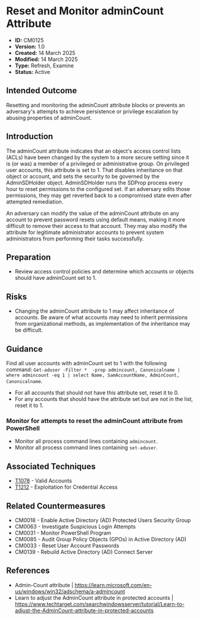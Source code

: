 # Reset and Monitor adminCount Attribute

* **ID:** CM0125
* **Version:** 1.0
* **Created:** 14 March 2025
* **Modified:** 14 March 2025
* **Type:** Refresh, Examine
* **Status:** Active

## Intended Outcome

Resetting and monitoring the adminCount attribute blocks or prevents an adversary's attempts to achieve persistence or privilege escalation by abusing properties of adminCount. 

## Introduction

The adminCount attribute indicates that an object's access control lists (ACLs) have been changed by the system to a more secure setting since it is (or was) a member of a privileged or administrative group. On privileged user accounts, this attribute is set to 1. That disables inheritance on that object or account, and sets the security to be governed by the AdminSDHolder object. AdminSDHolder runs the SDProp process every hour to reset permissions to the configured set. If an adversary edits those permissions, they may get reverted back to a compromised state even after attempted remediation.

An adversary can modify the value of the adminCount attribute on any account to prevent password resets using default means, making it more difficult to remove their access to that account. They may also modify the attribute for legitimate administrator accounts to prevent system administrators from performing their tasks successfully.    

## Preparation

- Review access control policies and determine which accounts or objects should have adminCount set to 1.

## Risks

- Changing the adminCount attribute to 1 may affect inheritance of accounts. Be aware of what accounts may need to inherit permissions from organizational methods, as implementation of the inheritance may be difficult.

## Guidance

Find all user accounts with adminCount set to 1 with the following command: `Get-aduser -Filter *  -prop admincount, Canonicalname | where admincount -eq 1 | select Name, SamAccountName, AdminCount, Canonicalname`.

- For all accounts that should not have this attribute set, reset it to 0.
- For any accounts that should have the attribute set but are not in the list, reset it to 1.

### Monitor for attempts to reset the adminCount attribute from PowerShell

- Monitor all process command lines containing `admincount`.
- Monitor all process command lines containing `set-aduser`.

## Associated Techniques

- [T1078](https://attack.mitre.org/techniques/T1078) - Valid Accounts
- [T1212](https://attack.mitre.org/techniques/T1212) - Exploitation for Credential Access 

## Related Countermeasures

- CM0018 - Enable Active Directory (AD) Protected Users Security Group
- CM0063 - Investigate Suspicious Login Attempts
- CM0031 - Monitor PowerShell Program
- CM0085 - Audit Group Policy Objects (GPOs) in Active Directory (AD)
- CM0033 - Reset User Account Passwords
- CM0139 - Rebuild Active Directory (AD) Connect Server

## References

- Admin-Count attribute | <https://learn.microsoft.com/en-us/windows/win32/adschema/a-admincount>
- Learn to adjust the AdminCount attribute in protected accounts | <https://www.techtarget.com/searchwindowsserver/tutorial/Learn-to-adjust-the-AdminCount-attribute-in-protected-accounts>
